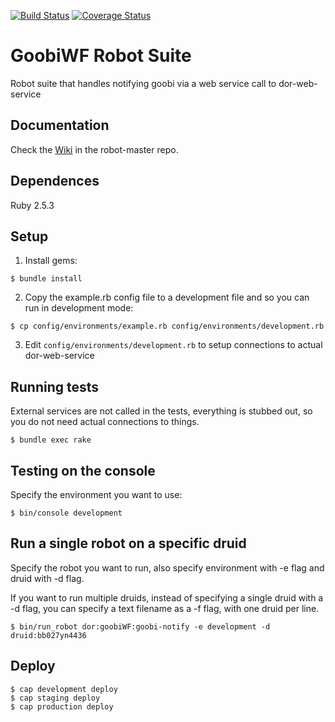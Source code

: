 [![Build Status](https://travis-ci.org/sul-dlss/goobi-robot.svg?branch=master)](https://travis-ci.org/sul-dlss/goobi-robot)
[![Coverage Status](https://coveralls.io/repos/github/sul-dlss/goobi-robot/badge.svg?branch=master)](https://coveralls.io/github/sul-dlss/goobi-robot?branch=master)

# GoobiWF Robot Suite

Robot suite that handles notifying goobi via a web service call to dor-web-service


## Documentation

Check the [Wiki](https://github.com/sul-dlss/robot-master/wiki) in the robot-master repo.

## Dependences

Ruby 2.5.3

## Setup

1. Install gems:

```console
$ bundle install
```

2. Copy the example.rb config file to a development file and so you can run in development mode:

```console
$ cp config/environments/example.rb config/environments/development.rb
```

3. Edit `config/environments/development.rb` to setup connections to actual dor-web-service

## Running tests

External services are not called in the tests, everything is stubbed out, so you do not need actual connections to things.

```console
$ bundle exec rake
```

## Testing on the console

Specify the environment you want to use:

```console
$ bin/console development  
```

## Run a single robot on a specific druid

Specify the robot you want to run, also specify environment with -e flag and druid with -d flag.

If you want to run multiple druids, instead of specifying a single druid with a -d flag, you can specify a text filename as a -f flag, with one druid per line.

```console
$ bin/run_robot dor:goobiWF:goobi-notify -e development -d druid:bb027yn4436
```

## Deploy

```console
$ cap development deploy
$ cap staging deploy
$ cap production deploy
```
